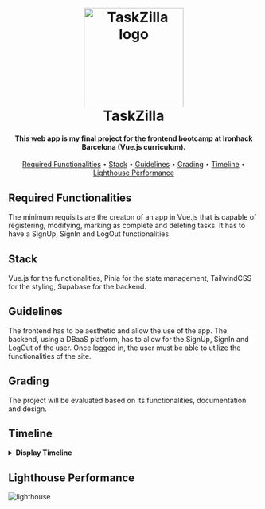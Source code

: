 <h1 align="center">
  <br>
  <a href="https://taskzilla-topaz.vercel.app"><img src="https://res.cloudinary.com/def7ecre1/image/upload/v1661513350/task%20app/TaskZilla-logo_jm6zms.jpg" alt="TaskZilla logo" width="200"></a>
  <br>
  TaskZilla
  <br>
</h1>

<h4 align="center">This web app is my final project for the frontend bootcamp at Ironhack Barcelona (Vue.js curriculum).</h4>

<p align="center">
  <a href="#required-functionalities">Required Functionalities</a> •
  <a href="#stack">Stack</a> •
  <a href="#guidelines">Guidelines</a> •
  <a href="#grading">Grading</a> •
  <a href="#timeline">Timeline</a> •
  <a href="#lighthouse-performance">Lighthouse Performance</a>
</p>

## Required Functionalities

The minimum requisits are the creaton of an app in Vue.js that is capable of registering, modifying, marking as complete and deleting tasks. It has to have a SignUp, SignIn and LogOut functionalities.

## Stack

Vue.js for the functionalities, Pinia for the state management, TailwindCSS for the styling, Supabase for the backend.

## Guidelines

The frontend has to be aesthetic and allow the use of the app.
The backend, using a DBaaS platform, has to allow for the SignUp, SignIn and LogOut of the user.
Once logged in, the user must be able to utilize the functionalities of the site.

## Grading

The project will be evaluated based on its functionalities, documentation and design.

## Timeline

<details><summary><b>Display Timeline</b></summary>

### Friday 19/08

```
Structuring of the Project:
 - Concept and Functionalities of the web app
 - Mobile-first
 - Frontend with TailwindCSS
 - Backend with Supabase
 - Prioritization of Functionalities over Design
```

### Weekedn 20-21/08

```
 - Concept and Functionalities
 - SignUp, SignIn y SingOut successful
```

### Monday 22/08

```
 - Concept and Functionalities
 - SignUp, SignIn y SingOut successful
 - Views with the Router Link
```

### Tuesday 23/08

```
 - Design of the Frontend
 - Addition of new Functionalities
 - Review on Mobile and Desktop
 - Implementaation of UX/UI Feedback
 - Debugging
```

### Wednesday 24/08

```
 - Design of the Frontend
 - Addition of new Functionalities
 - Debugging
 - Review 1-on-1 with Teaching Assistant
```

### Thursday 25/08

```
 - Deployment of the Site (Vercel or Netlify)
 - Preparation of the Project Presentation
```

### Friday 26/08

```
 - Presentation
 - Give and receive Feedback to/from peers
```
  </details>

## Lighthouse Performance

![lighthouse](https://res.cloudinary.com/def7ecre1/image/upload/v1662645779/task%20app/TaskZilla-Lighthouse_bmgtw9.jpg)
